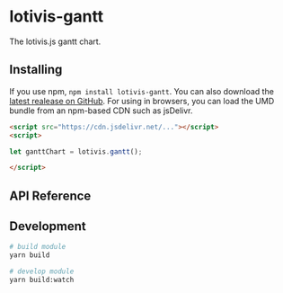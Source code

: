 # lotivis-gantt

The lotivis.js gantt chart.

## Installing

If you use npm, `npm install lotivis-gantt`. You can also download the [latest realease on GitHub](https://github.com/lukasdanckwerth/lotivis-gantt/releases/latest). For using in browsers, you can load the UMD bundle from an npm-based CDN such as jsDelivr.

```html
<script src="https://cdn.jsdelivr.net/..."></script>
<script>

let ganttChart = lotivis.gantt();

</script>

```

## API Reference

## Development

```bash
# build module
yarn build

# develop module
yarn build:watch
```
